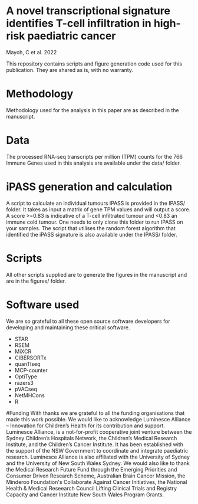 # A novel transcriptional signature identifies T-cell infiltration in high-risk paediatric cancer 
Mayoh, C et al. 2022

This repository contains scripts and figure generation code used for this publication. They are shared as is, with no warranty.

# Methodology
Methodology used for the analysis in this paper are as described in the manuscript.

# Data
The processed RNA-seq transcripts per million (TPM) counts for the 766 Immune Genes used in this analysis are available under the data/ folder.

# iPASS generation and calculation
A script to calculate an individual tumours IPASS is provided in the IPASS/ folder. It takes as input a matrix of gene TPM values and will output a score. A score >=0.83 is indicative of a T-cell infiltrated tumour and <0.83 an immune cold tumour. One needs to only clone this folder to run IPASS on your samples.
The script that utilises the random forest algorithm that identified the iPASS signature is also available under the IPASS/ folder.

# Scripts
All other scripts supplied are to generate the figures in the manuscript and are in the figures/ folder.

# Software used
We are so grateful to all these open source software developers for developing and maintaining these critical software.

* STAR 
* RSEM 
* MiXCR 
* CIBERSORTx 
* quanTIseq 
* MCP-counter 
* OptiType 
* razers3 
* pVACseq
* NetMHCons
* R 

#Funding
With thanks we are grateful to all the funding organisations that made this work possible.
We would like to acknowledge Luminesce Alliance – Innovation for Children’s Health for its contribution and support. Luminesce Alliance, is a not-for-profit cooperative joint venture between the Sydney Children’s Hospitals Network, the Children’s Medical Research Institute, and the Children’s Cancer Institute. It has been established with the support of the NSW Government to coordinate and integrate paediatric research. Luminesce Alliance is also affiliated with the University of Sydney and the University of New South Wales Sydney. 
We would also like to thank the Medical Research Future Fund through the Emerging Priorities and Consumer Driven Research Scheme, Australian Brain Cancer Mission, the Minderoo Foundation's Collaborate Against Cancer Initiatives, the National Health & Medical Reseearch Council Lifting Clinical Trials and Registry Capacity and Cancer Institute New South Wales Program Grants.
